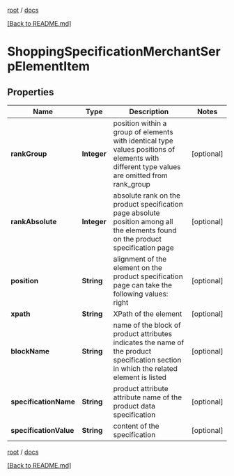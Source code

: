 [root](./../ "root") / [docs](./ "docs")

[[Back to README.md]](./../README.md "[Back to README.md]")

# ShoppingSpecificationMerchantSerpElementItem

## Properties

| Name | Type | Description | Notes |
|------------ | ------------- | ------------- | -------------|
|**rankGroup** | **Integer** | position within a group of elements with identical type values positions of elements with different type values are omitted from rank_group |  [optional] |
|**rankAbsolute** | **Integer** | absolute rank on the product specification page absolute position among all the elements found on the product specification page |  [optional] |
|**position** | **String** | alignment of the element on the product specification page can take the following values: right |  [optional] |
|**xpath** | **String** | XPath of the element |  [optional] |
|**blockName** | **String** | name of the block of product attributes indicates the name of the product specification section in which the related element is listed |  [optional] |
|**specificationName** | **String** | product attribute attribute name of the product data specification |  [optional] |
|**specificationValue** | **String** | content of the specification |  [optional] |

[root](./../ "root") / [docs](./ "docs")

[[Back to README.md]](./../README.md "[Back to README.md]")